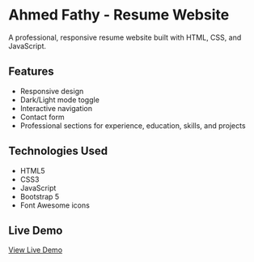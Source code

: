 # Ahmed Fathy - Resume Website

A professional, responsive resume website built with HTML, CSS, and JavaScript.

## Features
- Responsive design
- Dark/Light mode toggle
- Interactive navigation
- Contact form
- Professional sections for experience, education, skills, and projects

## Technologies Used
- HTML5
- CSS3
- JavaScript
- Bootstrap 5
- Font Awesome icons

## Live Demo
[View Live Demo](https://AhmedFathyMohamed10.github.io/resume-website)
